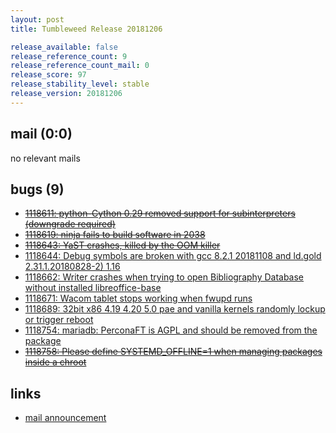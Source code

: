 ```yaml
---
layout: post
title: Tumbleweed Release 20181206

release_available: false
release_reference_count: 9
release_reference_count_mail: 0
release_score: 97
release_stability_level: stable
release_version: 20181206
---
```


## mail (0:0)

no relevant mails

## bugs (9)

<!--more-->

- ~~[1118611: python-Cython 0.29 removed support for subinterpreters (downgrade required)](https://bugzilla.opensuse.org/show_bug.cgi?id=1118611)~~
- ~~[1118619: ninja fails to build software in 2038](https://bugzilla.opensuse.org/show_bug.cgi?id=1118619)~~
- ~~[1118643: YaST crashes, killed by the OOM killer](https://bugzilla.opensuse.org/show_bug.cgi?id=1118643)~~
- [1118644: Debug symbols are broken with gcc 8.2.1 20181108 and ld.gold 2.31.1.20180828-2) 1.16](https://bugzilla.opensuse.org/show_bug.cgi?id=1118644)
- [1118662: Writer crashes when trying to open Bibliography Database without installed libreoffice-base](https://bugzilla.opensuse.org/show_bug.cgi?id=1118662)
- [1118671: Wacom tablet stops working when fwupd runs](https://bugzilla.opensuse.org/show_bug.cgi?id=1118671)
- [1118689: 32bit x86 4.19 4.20 5.0 pae and vanilla kernels randomly lockup or trigger reboot](https://bugzilla.opensuse.org/show_bug.cgi?id=1118689)
- [1118754: mariadb: PerconaFT is AGPL and should be removed from the package](https://bugzilla.opensuse.org/show_bug.cgi?id=1118754)
- ~~[1118758: Please define SYSTEMD_OFFLINE=1 when managing packages inside a chroot](https://bugzilla.opensuse.org/show_bug.cgi?id=1118758)~~



## links

- [mail announcement](https://lists.opensuse.org/opensuse-factory/2018-12/msg00059.html)
